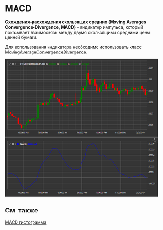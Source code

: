 # MACD

**Схождения\-расхождения скользящих средних (Moving Averages Convergence\-Divergence, MACD)** \- индикатор импульса, который показывает взаимосвязь между двумя скользящими средними цены ценной бумаги. 

Для использования индикатора необходимо использовать класс [MovingAverageConvergenceDivergence](../api/StockSharp.Algo.Indicators.MovingAverageConvergenceDivergence.html). 

![IndicatorMovingAverageConvergenceDivergence](../images/IndicatorMovingAverageConvergenceDivergence.png)

## См. также

[MACD гистограмма](IndicatorMovingAverageConvergenceDivergenceHistogram.md)
